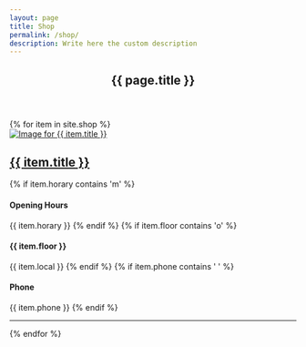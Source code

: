 ```yaml
---
layout: page
title: Shop
permalink: /shop/
description: Write here the custom description
---
```

<section role="content" class="list-bussines shop">
  <div class="row">
  	<div class="col sm-12">
  		<header class="page-header">
  		  <h1 class="title">{{ page.title }}</h1>
  		</header>
  	</div>
  </div>
  <div class="row">
    {% for item in site.shop %}
    <article class="col md-6">
      <div class="row">
        <div class="col md-6">
          <a href="{{ item.url }}">
            <img src="{{ item.avatar }}" alt="Image for {{ item.title }}">
          </a>
        </div>
        <div class="col md-6">
          <h2><a href="{{ item.url }}">{{ item.title }}</a></h2>
          {% if item.horary contains 'm' %}
          <h4>Opening Hours</h4>
          <span>{{ item.horary }}</span>
          {% endif %}
          {% if item.floor contains 'o' %}
          <h4>{{ item.floor }}</h4>
          <span>{{ item.local }}</span>
          {% endif %}
          {% if item.phone contains ' ' %}
          <h4>Phone</h4>
          <span>{{ item.phone }}</span>
          {% endif %}
        </div>
      </div>
      <hr>
    </article>
    {% endfor %}
  </div>

</section>